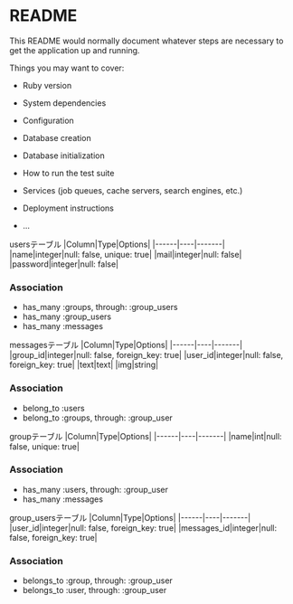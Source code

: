 # README

This README would normally document whatever steps are necessary to get the
application up and running.

Things you may want to cover:

* Ruby version

* System dependencies

* Configuration

* Database creation

* Database initialization

* How to run the test suite

* Services (job queues, cache servers, search engines, etc.)

* Deployment instructions

* ...

usersテーブル
|Column|Type|Options|
|------|----|-------|
|name|integer|null: false, unique: true|
|mail|integer|null: false|
|password|integer|null: false|
### Association
- has_many :groups, through: :group_users
- has_many :group_users
- has_many :messages

messagesテーブル
|Column|Type|Options|
|------|----|-------|
|group_id|integer|null: false, foreign_key: true|
|user_id|integer|null: false, foreign_key: true|
|text|text|
|img|string|
### Association
- belong_to :users
- belong_to :groups, through: :group_user

groupテーブル
|Column|Type|Options|
|------|----|-------|
|name|int|null: false, unique: true|
### Association
- has_many :users, through: :group_user
- has_many :messages

group_usersテーブル
|Column|Type|Options|
|------|----|-------|
|user_id|integer|null: false, foreign_key: true|
|messages_id|integer|null: false, foreign_key: true|
### Association
- belongs_to :group, through: :group_user
- belongs_to :user, through: :group_user